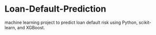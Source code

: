 # Loan-Default-Prediction
machine learning project to predict loan default risk using Python, scikit-learn, and XGBoost.
